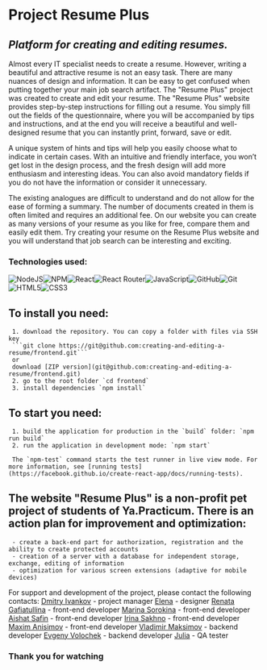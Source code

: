 # Project Resume Plus

## _Platform for creating and editing resumes._

Almost every IT specialist needs to create a resume. However, writing a beautiful and attractive resume is not an easy task. There are many nuances of design and information. It can be easy to get confused when putting together your main job search artifact. The "Resume Plus" project was created to create and edit your resume.
The "Resume Plus" website provides step-by-step instructions for filling out a resume. You simply fill out the fields of the questionnaire, where you will be accompanied by tips and instructions, and at the end you will receive a beautiful and well-designed resume that you can instantly print, forward, save or edit.

A unique system of hints and tips will help you easily choose what to indicate in certain cases. With an intuitive and friendly interface, you won’t get lost in the design process, and the fresh design will add more enthusiasm and interesting ideas. You can also avoid mandatory fields if you do not have the information or consider it unnecessary.

The existing analogues are difficult to understand and do not allow for the ease of forming a summary. The number of documents created in them is often limited and requires an additional fee. On our website you can create as many versions of your resume as you like for free, compare them and easily edit them. Try creating your resume on the Resume Plus website and you will understand that job search can be interesting and exciting.

### Technologies used:

![NodeJS](https://img.shields.io/badge/node.js-6DA55F?style=for-the-badge&logo=node.js&logoColor=white)![NPM](https://img.shields.io/badge/NPM-%23CB3837.svg?style=for-the-badge&logo=npm&logoColor=white)![React](https://img.shields.io/badge/react-%2320232a.svg?style=for-the-badge&logo=react&logoColor=%2361DAFB)![React Router](https://img.shields.io/badge/React_Router-CA4245?style=for-the-badge&logo=react-router&logoColor=white)![JavaScript](https://img.shields.io/badge/javascript-%23323330.svg?style=for-the-badge&logo=javascript&logoColor=%23F7DF1E)![GitHub](https://img.shields.io/badge/github-%23121011.svg?style=for-the-badge&logo=github&logoColor=white)![Git](https://img.shields.io/badge/git-%23F05033.svg?style=for-the-badge&logo=git&logoColor=white)![HTML5](https://img.shields.io/badge/html5-%23E34F26.svg?style=for-the-badge&logo=html5&logoColor=white)![CSS3](https://img.shields.io/badge/css3-%231572B6.svg?style=for-the-badge&logo=css3&logoColor=white)

## To install you need:

     1. download the repository. You can copy a folder with files via SSH key
     ```git clone https://git@github.com:creating-and-editing-a-resume/frontend.git```
     or
     download [ZIP version](git@github.com:creating-and-editing-a-resume/frontend.git)
     2. go to the root folder `cd frontend`
     3. install dependencies `npm install`

## To start you need:

     1. build the application for production in the `build` folder: `npm run build`
     2. run the application in development mode: `npm start`

     The `npm-test` command starts the test runner in live view mode. For more information, see [running tests](https://facebook.github.io/create-react-app/docs/running-tests).

## The website "Resume Plus" is a non-profit pet project of students of Ya.Practicum. There is an action plan for improvement and optimization:

     - create a back-end part for authorization, registration and the ability to create protected accounts
     - creation of a server with a database for independent storage, exchange, editing of information
     - optimization for various screen extensions (adaptive for mobile devices)

For support and development of the project, please contact the following contacts:
[Dmitry Ivankov](https://github.com/cakamup1) - project manager
[Elena](https://github.com/ElenaPompon) - designer
[Renata Gafiatullina](https://github.com/heyRene) - front-end developer
[Marina Sorokina](https://github.com/SorokinaMarina) - front-end developer
[Aishat Safin](https://github.com/homo-errantium) - front-end developer
[Irina Sakhno](https://github.com/IrinaSakhno) - front-end developer
[Maxim Anisimov](https://github.com/makc-anisimov) - front-end developer
[Vladimir Maksimov](https://github.com/v-mcsimoff) - backend developer
[Evgeny Volochek](https://github.com/EvgVol) - backend developer
[Julia](https://github.com/iuliia-elch) - QA tester

### Thank you for watching
